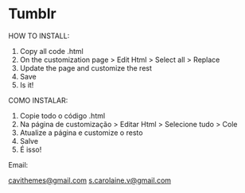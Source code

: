 # Tumblr

HOW TO INSTALL:

1. Copy all code .html
2. On the customization page > Edit Html > Select all > Replace
3. Update the page and customize the rest
4. Save
5. Is it!

COMO INSTALAR:

1. Copie todo o código .html
2. Na página de customização > Editar Html > Selecione tudo > Cole
3. Atualize a página e customize o resto
4. Salve
5. É isso!

Email:
   
   cavithemes@gmail.com
   s.carolaine.v@gmail.com

